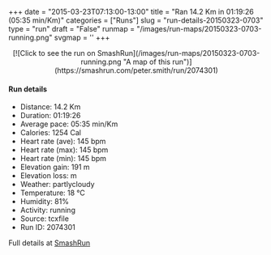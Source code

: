 +++
date = "2015-03-23T07:13:00-13:00"
title = "Ran 14.2 Km in 01:19:26 (05:35 min/Km)"
categories = ["Runs"]
slug = "run-details-20150323-0703"
type = "run"
draft = "False"
runmap = "/images/run-maps/20150323-0703-running.png"
svgmap = '<polyline points="0 47, 1 46, 3 46, 5 43, 9 46, 11 44, 11 43, 12 41, 14 40, 17 37, 17 37, 18 35, 19 34, 23 33, 26 34, 28 32, 28 31, 29 31, 30 31, 37 31, 38 32, 43 36, 45 37, 47 37, 50 37, 54 37, 54 38, 55 39, 55 39, 57 39, 59 41, 59 42, 58 43, 60 45, 62 46, 65 47, 69 48, 79 47, 81 45, 82 45, 87 46, 89 45, 90 46, 91 47, 94 48, 96 50, 98 51, 99 52, 100 57, 98 60, 96 62, 95 62, 90 61, 85 60, 81 61, 79 63, 72 68, 69 68, 64 69, 62 69, 60 69">'
+++



<!--more-->

<center>
[![Click to see the run on SmashRun](/images/run-maps/20150323-0703-running.png "A map of this run")](https://smashrun.com/peter.smith/run/2074301)
</center>

#### Run details

* Distance: 14.2 Km
* Duration: 01:19:26
* Average pace: 05:35 min/Km
* Calories: 1254 Cal
* Heart rate (ave): 145 bpm
* Heart rate (max): 145 bpm
* Heart rate (min): 145 bpm
* Elevation gain: 191 m
* Elevation loss:  m
* Weather: partlycloudy
* Temperature: 18 &deg;C
* Humidity: 81%
* Activity: running
* Source: tcxfile
* Run ID: 2074301

Full details at [SmashRun](https://smashrun.com/peter.smith/run/2074301)